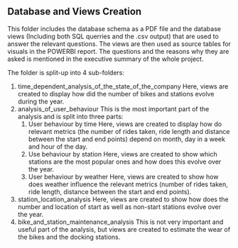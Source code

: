 ## Database and Views Creation

This folder includes the database schema as a PDF file and the database views (Including both SQL querries and the .csv output) that are used to answer the relevant questions. The views are then used as source tables for visuals in the POWERBI report. 
The questions and the reasons why they are asked is mentioned in the executive summary of the whole project. 

The folder is split-up into 4 sub-folders: 
1. time_dependent_analysis_of_the_state_of_the_company
        Here, views are created to display how did the number of bikes and stations evolve during the year.  
2. analysis_of_user_behaviour
        This is the most important part of the analysis and is split into three parts: 
    1. User behaviour by time
            Here, views are created to display how do relevant metrics (the number of rides taken, ride length and distance between the start and end points) depend on month, day in a week and hour of the day.
    2. Use behaviour by station
            Here, views are created to show which stations are the most popular ones and how does this evolve over the year. 
    3. User behaviour by weather
            Here, views are created to show how does weather influence the relevant metrics (number of rides taken, ride length, distance between the start and end points).
3. station_location_analysis
        Here, views are created to show how does the number and location of start as well as non-start stations evolve over the year. 
4. bike_and_station_maintenance_analysis
        This is not very important and useful part of the analysis, but views are created to estimate the wear of the bikes and the docking stations.  